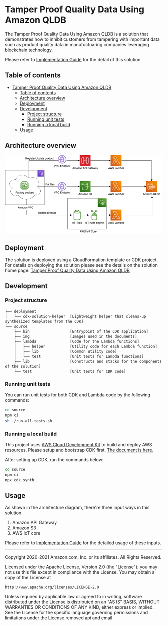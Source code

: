 # Tamper Proof Quality Data Using Amazon QLDB
The Tamper Proof Quality Data Using Amazon QLDB is a solution that demonstrates how to inhibit customers from tampering with important data such as product quality data in manufuctuaring companies leveraging blockchain technology.

Please refer to [Implementation Guide](https://docs.aws.amazon.com/solutions/latest/tamper-proof-quality-data-using-amazon-qldb/welcome.html) for the detail of this solution.

## Table of contents
- [Tamper Proof Quality Data Using Amazon QLDB](#tamper-proof-quality-data-using-amazon-qldb)
  - [Table of contents](#table-of-contents)
  - [Architecture overview](#architecture-overview)
  - [Deployment](#deployment)
  - [Development](#development)
    - [Project structure](#project-structure)
    - [Running unit tests](#running-unit-tests)
    - [Running a local build](#running-a-local-build)
  - [Usage](#usage)

## Architecture overview
![architecture](source/img/architecture.png)

## Deployment
The solution is deployed using a CloudFormation template or CDK project. For details on deploying the solution please see the details on the solution home page: [Tamper Proof Quality Data Using Amazon QLDB](https://aws.amazon.com/solutions/implementations/tamper-proof-quality-data-using-amazon-qldb/)

## Development
### Project structure

```
├── deployment
│   └── cdk-solution-helper  [Lightweight helper that cleans-up synthesized templates from the CDK]
└── source
    ├── bin                  [Entrypoint of the CDK application]
    ├── img                  [Images used in the documents]
    ├── lambda               [Code for the Lambda functions]
    │   ├── helper           [Utility code for each Lambda function]
    │   ├── lib              [Common utility code]
    │   └── test             [Unit tests for Lambda functions]
    ├── lib                  [Constructs and stacks for the components of the solution]
    └── test                 [Unit tests for CDK code]
```

### Running unit tests
You can run unit tests for both CDK and Lambda code by the following commands:

```sh
cd source
npm ci
sh ./run-all-tests.sh
```

### Running a local build
This project uses [AWS Cloud Development Kit](https://aws.amazon.com/cdk/) to build and deploy AWS resources.
Please setup and bootstrap CDK first. [The document is here.](https://docs.aws.amazon.com/cdk/latest/guide/getting_started.html)

After setting up CDK, run the commands below:

```sh
cd source
npm ci
npx cdk synth
```

## Usage
As shown in the architecture diagram, there're three input ways in this solution.
1. Amazon API Gateway
2. Amazon S3
3. AWS IoT core

Please refer to [Implementation Guide](https://docs.aws.amazon.com/solutions/latest/tamper-proof-quality-data-using-amazon-qldb/welcome.html) for the detailed usage of these inputs.

---

Copyright 2020-2021 Amazon.com, Inc. or its affiliates. All Rights Reserved.

Licensed under the Apache License, Version 2.0 (the "License");
you may not use this file except in compliance with the License.
You may obtain a copy of the License at

    http://www.apache.org/licenses/LICENSE-2.0

Unless required by applicable law or agreed to in writing, software
distributed under the License is distributed on an "AS IS" BASIS,
WITHOUT WARRANTIES OR CONDITIONS OF ANY KIND, either express or implied.
See the License for the specific language governing permissions and
limitations under the License.removed api and email
